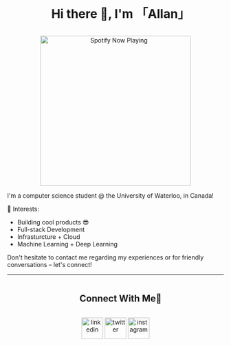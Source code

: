 <div id="user-content-toc">
  <ul align="center">
    <summary><h1 style="display: inline-block">Hi there 👋, I'm 「Allan」 </h1></summary>
  </ul>
</div>

<div align="center">
  <a href="https://spotify-github-profile.vercel.app/api/view?uid=allanyin17&redirect=true">
    <img src="https://spotify-github-profile.vercel.app/api/view?uid=allanyin17&cover_image=true&theme=novatorem&show_offline=false&background_color=000000&interchange=false&bar_color=53b14f&bar_color_cover=false" alt="Spotify Now Playing" width="350" />
  </a>
</div>


I'm a computer science student @ the University of Waterloo, in Canada!

🌱 Interests:
* Building cool products 😎
* Full-stack Development
* Infrasturcture + Cloud
* Machine Learning + Deep Learning

Don't hesitate to contact me regarding my experiences or for friendly conversations – let's connect!
 
<hr> 
<div id="user-content-toc">
  <ul align="center">
    <summary><h2 style="display: inline-block">Connect With Me🤝</h2></summary>
  </ul>
</div>

<div align="center">
  <a href="https://www.linkedin.com/in/allan-yin/" target="blank" style="display: inline-block"><img align="center" src="https://user-images.githubusercontent.com/74038190/235294012-0a55e343-37ad-4b0f-924f-c8431d9d2483.gif" alt="linkedin" height="50" width="50" /></a>
  <a href="https://twitter.com/AllanYin10" target="blank" style="display: inline-block"><img align="center" src="https://user-images.githubusercontent.com/74038190/235294011-b8074c31-9097-4a65-a594-4151b58743a8.gif" alt="twitter" height="50" width="50" /></a> 
<a href="https://www.instagram.com/_allanyinn/" target="blank" style="display: inline-block"><img align="center" src="https://user-images.githubusercontent.com/74038190/235294013-a33e5c43-a01c-43f6-b44d-a406d8b4ab75.gif" alt="instagram" height="50" width="50" /></a>
</div>


